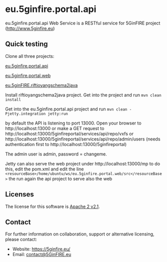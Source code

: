 eu.5ginfire.portal.api
==========

eu.5ginfire.portal.api Web Service is a RESTful service for 5GinFIRE project  (http://www.5ginfire.eu)


Quick testing
--------
Clone all three projects:

[eu.5ginfire.portal.api](https://github.com/5GinFIRE/eu.5ginfire.portal.api)

[eu.5ginfire.portal.web](https://github.com/5GinFIRE/eu.5ginfire.portal.web)

[eu.5ginFIRE.riftioyangschema2java](https://github.com/5GinFIRE/eu.5ginFIRE.riftioyangschema2java)


Install riftioyangschema2java project. Get into the project and run
`mvn clean install`

Get into the eu.5ginfire.portal.api project and run
`mvn clean -Pjetty.integration jetty:run`

by default the API is listening to port 13000. 
Open your browser to http://localhost:13000 or make a GET request to 
http://localhost:13000/5ginfireportal/services/api/repo/vxfs
or 
http://localhost:13000/5ginfireportal/services/api/repo/admin/users (needs authentication first to http://localhost:13000/5ginfireportal)

The admin user is admin, password = changeme.

Jetty can also serve the web project under http://localhost:13000/mp to do this, edit the pom.xml and
edit the line
`<resourceBase>/home/ubuntu/ws/eu.5ginfire.portal.web/src</resourceBase>`
the run again the api project to serve also the web

Licenses
--------

The license for this software is [Apache 2 v2.1](./src/license/header.txt).

Contact
-------

For further information on collaboration, support or alternative licensing, please contact:

* Website: https://5ginfire.eu/ 
* Email: contact@5GinFIRE.eu

